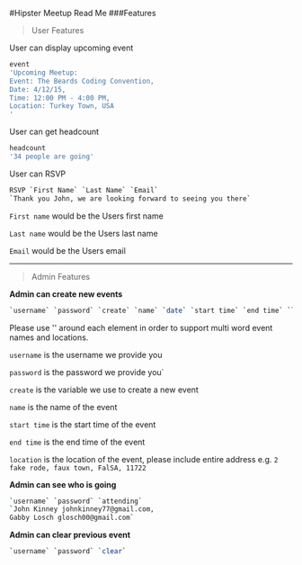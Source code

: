 #Hipster Meetup Read Me
###Features
> User Features

User can display upcoming event
```bash
event
'Upcoming Meetup:
Event: The Beards Coding Convention,
Date: 4/12/15,
Time: 12:00 PM - 4:00 PM,
Location: Turkey Town, USA
'
```

User can get headcount
```bash
headcount
'34 people are going'
```
User can RSVP
```bash
RSVP `First Name` `Last Name` `Email`
`Thank you John, we are looking forward to seeing you there`
```
`First name` would be the Users first name

`Last name` would be the Users last name

`Email` would be the Users email

---

> Admin Features

**Admin can create new events**
```bash
`username` `password` `create` `name` `date` `start time` `end time` `location`

```
Please use '' around each element in order to support multi word event names and locations.

`username` is the username we provide you

`password` is the password we provide you`

`create` is the variable we use to create a new event

`name` is the name of the event

`start time` is the start time of the event

`end time` is the end time of the event

`location` is the location of the event, please include entire address e.g. `2 fake rode, faux town, FalSA, 11722`

**Admin can see who is going**
```bash
`username` `password` `attending`
`John Kinney johnkinney77@gmail.com,
Gabby Losch glosch00@gmail.com`
```
**Admin can clear previous event**
```bash
`username` `password` `clear`
```
